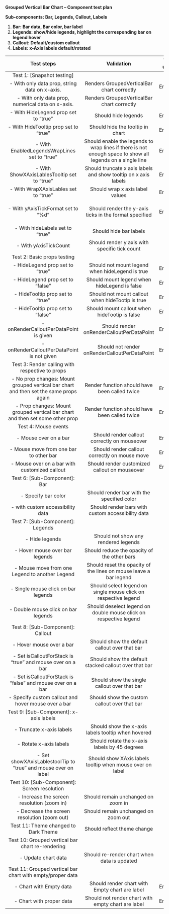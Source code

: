**Grouped Vertical Bar Chart – Component test plan**

**Sub-components: Bar, Legends, Callout, Labels**

1. **Bar: Bar data, Bar color, bar label**
1. **Legends: show/hide legends, highlight the corresponding bar on legend hover**
1. **Callout: Default/custom callout**
1. **Labels: x-Axis labels default/rotated**

|                                    **Test steps**                                     |                                              **Validation**                                               | **Tool used** |
| :-----------------------------------------------------------------------------------: | :-------------------------------------------------------------------------------------------------------: | :-----------: |
|                              Test 1: [Snapshot testing]                               |                                                                                                           |               |
|                     - With only data prop, string data on x-axis.                     |                                Renders GroupedVerticalBar chart correctly                                 |    Enzyme     |
|                   - With only data prop, numerical data on x-axis.                    |                                Renders GroupedVerticalBar chart correctly                                 |      RTL      |
|                         - With HideLegend prop set to “true”                          |                                            Should hide legends                                            |    Enzyme     |
|                         - With HideTooltip prop set to “true”                         |                                     Should hide the tooltip in chart                                      |    Enzyme     |
|                     - With EnabledLegendsWrapLines set to “true”                      | Should enable the legends to wrap lines if there is not enough space to show all legends on a single line |    Enzyme     |
|                      - With ShowXAxisLablesTooltip set to “true”                      |                      Should truncate x axis labels and show tooltip on x axis labels                      |    Enzyme     |
|                         - With WrapXAxisLables set to “true”                          |                                      Should wrap x axis label values                                      |    Enzyme     |
|                          - With yAxisTickFormat set to “%d”                           |                   <p>Should render the y-axis ticks in the format specified</p><p></p>                    |    Enzyme     |
|                            - With hideLabels set to “true”                            |                                          Should hide bar labels                                           |      RTL      |
|                                 - With yAxisTickCount                                 |                               Should render y axis with specific tick count                               |      RTL      |
|                              Test 2: Basic props testing                              |                                                                                                           |               |
|                            - HideLegend prop set to “true”                            |                              Should not mount legend when hideLegend is true                              |    Enzyme     |
|                           - HideLegend prop set to “false”                            |                               Should mount legend when hideLegend is false                                |    Enzyme     |
|                           - HideTooltip prop set to “true”                            |                             Should not mount callout when hideTootip is true                              |    Enzyme     |
|                           - HideTooltip prop set to “false”                           |                               Should mount callout when hideTootip is false                               |    Enzyme     |
|                        - onRenderCalloutPerDataPoint is given                         |                                 Should render onRenderCalloutPerDataPoint                                 |    Enzyme     |
|                      - onRenderCalloutPerDataPoint is not given                       |                               Should not render onRenderCalloutPerDataPoint                               |    Enzyme     |
|                    Test 3: Render calling with respective to props                    |                                                                                                           |               |
| - No prop changes: Mount grouped vertical bar chart and then set the same props again |                               Render function should have been called twice                               |    Enzyme     |
|     - Prop changes: Mount grouped vertical bar chart and then set some other prop     |                               Render function should have been called twice                               |    Enzyme     |
|                                 Test 4: Mouse events                                  |                                                                                                           |               |
|                                 - Mouse over on a bar                                 |                               Should render callout correctly on mouseover                                |    Enzyme     |
|                        - Mouse move from one bar to other bar                         |                               Should render callout correctly on mouse move                               |    Enzyme     |
|                     - Mouse over on a bar with customized callout                     |                               Should render customized callout on mouseover                               |    Enzyme     |
|                             Test 6: [Sub-Component]: Bar                              |                                                                                                           |               |
|                                  - Specify bar color                                  |                                Should render bar with the specified color                                 |      RTL      |
|                           - with custom accessibility data                            |                             Should render bars with custom accessibility data                             |      RTL      |
|                           Test 7: [Sub-Component]: Legends                            |                                                                                                           |               |
|                                    - Hide legends                                     |                                   Should not show any rendered legends                                    |      RTL      |
|                            - Hover mouse over bar legends                             |                                Should reduce the opacity of the other bars                                |      RTL      |
|                    - Mouse move from one Legend to another Legend                     |                     Should reset the opacity of the lines on mouse leave a bar legend                     |      RTL      |
|                          - Single mouse click on bar legends                          |                      Should select legend on single mouse click on respective legend                      |      RTL      |
|                          - Double mouse click on bar legends                          |                     Should deselect legend on double mouse click on respective legend                     |      RTL      |
|                           Test 8: [Sub-Component]: Callout                            |                                                                                                           |               |
|                               - Hover mouse over a bar                                |                               Should show the default callout over that bar                               |      RTL      |
|               - Set isCalloutForStack is “true” and mouse over on a bar               |                           Should show the default stacked callout over that bar                           |      RTL      |
|              - Set isCalloutForStack is “false” and mouse over on a bar               |                               Should show the single callout over that bar                                |      RTL      |
|                  - Specify custom callout and hover mouse over a bar                  |                               Should show the custom callout over that bar                                |      RTL      |
|                        Test 9: [Sub-Component]: x-axis labels                         |                                                                                                           |               |
|                               - Truncate x-axis labels                                |                            Should show the x-axis labels tooltip when hovered                             |      RTL      |
|                                - Rotate x-axis labels                                 |                               Should rotate the x-axis labels by 45 degrees                               |      RTL      |
|            - Set showXAxisLablestoolTip to “true” and mouse over on label             |                         Should show XAxis labels tooltip when mouse over on label                         |      RTL      |
|                      Test 10: [Sub-Component]: Screen resolution                      |                                                                                                           |               |
|                      - Increase the screen resolution (zoom in)                       |                                    Should remain unchanged on zoom in                                     |      RTL      |
|                      - Decrease the screen resolution (zoom out)                      |                                    Should remain unchanged on zoom out                                    |      RTL      |
|                         Test 11: Theme changed to Dark Theme                          |                                        Should reflect theme change                                        |      RTL      |
|                   Test 10: Grouped vertical bar chart re-rendering                    |                                                                                                           |               |
|                                  - Update chart data                                  |                                Should re-render chart when data is updated                                |      RTL      |
|              Test 11: Grouped vertical bar chart with empty/proper data               |                                                                                                           |               |
|                                - Chart with Empty data                                |                              Should render chart with Empty chart are label                               |    Enzyme     |
|                               - Chart with proper data                                |                            Should not render chart with empty chart are label                             |    Enzyme     |
